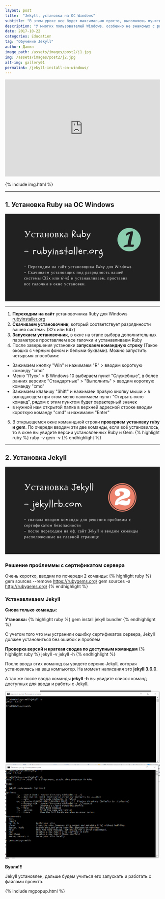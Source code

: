 ```yaml
---
layout: post
title:  "Jekyll, установка на ОС Windows"
subtitle: "В этом уроке все будет максимально просто, выполняешь пункты инструкции, получаешь профит."
description: "У многих пользователей Windows, особенно не знакомых с работой в терминале и командной строке, установка Jekyll может оказаться веской причиной отказаться от его изучения, так как это немного сложнее чем установка этого генератора на Linux и Mac."
date: 2017-10-22
categories: Education
tag: "Обучение Jekyll"
author: Данил
image_path: /assets/images/post2/j1.jpg
img: /assets/images/post2/j2.jpg
alt-img: gallery01
permalink: /jekyll-install-on-windows/
---
```


<iframe width="100%" height="315" src="https://www.youtube.com/embed/al142oi8wC8" frameborder="0" gesture="media" allowfullscreen></iframe>


{% include img.html %}

----------

## 1. Установка Ruby на ОС Windows

<a href="/assets/images/post2/j3.jpg" class="library item">
  <img src="/assets/images/post2/j3.jpg" alt="step1 histat.ml-post2">
</a>

----------

1. **Переходим на сайт** установочника Ruby для Windows <a href="https://rubyinstaller.org/" target="_blank">rubyinstaller.org</a>
2. **Скачиваем установочник**, который соответствует разряднности вашей системы (32x или 64x)
3. **Запускаем установочник**, в окне на этапе выбора дополнительных параметров проставляем все галочки и устанавливаем Ruby
4. После завершения установки **запускаем командную строку** (Такое окошко с черным фоном и белыми буквами). Можно запустить четырьмя способами:
- Зажимаем кнопку "Win" и нажимаем "R" > вводим короткую команду "cmd"
- Меню "Пуск" > В Windows 10 выбираем пункт "Служебные", в более ранних версиях "Стандартные" > "Выполнить" > вводим короткую команду "cmd"
- Зажимаем клавишу "Shift" и нажимаеи правую кнопку мыши > в выпадающем при этом меню нажимаем пункт "Открыть окно команд", рядом с этим пунктом будет характерный значек
- в нужной нам открытой папке в верхней адресной строке вводим короткую команду "cmd" и нажимаем "Enter"

5. В открывшемся окне команндной строки **проверяем установку ruby и gem**. По очереди вводим эти две команды, если всё установилось, то в окне вы увидите версии установленных Ruby и Gem:
	{% highlight ruby %} 
	 	ruby -v
		gem -v
	{% endhighlight %}

----------

## 2. Установка Jekyll

<a href="/assets/images/post2/j4.jpg" class="library item">
  <img src="/assets/images/post2/j4.jpg" alt="step2 histat.ml-post2">
</a>

### Решение проблеммы с сертификатом сервера

Очень коротко, вводим по почереди 2 команды:
	{% highlight ruby %} 
	 	gem sources --remove https://rubygems.org/
		gem sources -a http://rubygems.org/
	{% endhighlight %}

### Устанавливаем Jekyll

**Снова только команды:**

**Утановка:**
	{% highlight ruby %} 
	 	gem install jekyll bundler
	{% endhighlight %}

С учетом того что мы устранили ошибку сертификатов сервера, Jekyll должен установиться без ошибок и проблем

**Проверка версий и краткая сводка по доступным командам**
	{% highlight ruby %} 
	 	jekyll -v
	 	jekyll -h
	{% endhighlight %}

После ввода этих команнд вы увидете версию Jekyll, которая установилась на ваш компьютер. На момент написания это **jekyll 3.6.0**.

А так же после ввода команды **jekyll -h** вы увидите список команд доступных для ввода и работы с Jekyll.

<a href="/assets/images/post2/j5.png" class="library item">
  <img src="/assets/images/post2/j5.png" alt="step3 histat.ml-post2">
</a>

<a href="/assets/images/post2/j6.png" class="library item">
  <img src="/assets/images/post2/j6.png" alt="step4 histat.ml-post2">
</a>

**Вуаля!!!** 

Jekyll установлен, дальше будем учиться его запускать и работать с файлами проекта.

{% include mgpopup.html %}